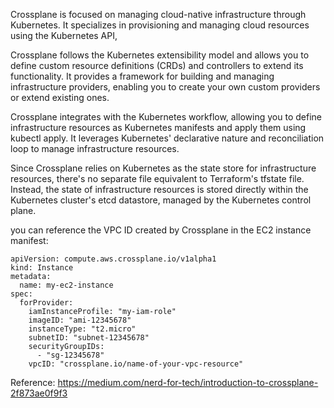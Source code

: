 Crossplane is focused on managing cloud-native infrastructure through Kubernetes. It specializes in provisioning and managing cloud resources using the Kubernetes API,

Crossplane follows the Kubernetes extensibility model and allows you to define custom resource definitions (CRDs) and controllers to extend its functionality. It provides a framework for building and managing infrastructure providers, enabling you to create your own custom providers or extend existing ones.

Crossplane integrates with the Kubernetes workflow, allowing you to define infrastructure resources as Kubernetes manifests and apply them using kubectl apply. It leverages Kubernetes' declarative nature and reconciliation loop to manage infrastructure resources.

Since Crossplane relies on Kubernetes as the state store for infrastructure resources, there's no separate file equivalent to Terraform's tfstate file. Instead, the state of infrastructure resources is stored directly within the Kubernetes cluster's etcd datastore, managed by the Kubernetes control plane.

you can reference the VPC ID created by Crossplane in the EC2 instance manifest:

```
apiVersion: compute.aws.crossplane.io/v1alpha1
kind: Instance
metadata:
  name: my-ec2-instance
spec:
  forProvider:
    iamInstanceProfile: "my-iam-role"
    imageID: "ami-12345678"
    instanceType: "t2.micro"
    subnetID: "subnet-12345678"
    securityGroupIDs:
      - "sg-12345678"
    vpcID: "crossplane.io/name-of-your-vpc-resource"
```

Reference: https://medium.com/nerd-for-tech/introduction-to-crossplane-2f873ae0f9f3
